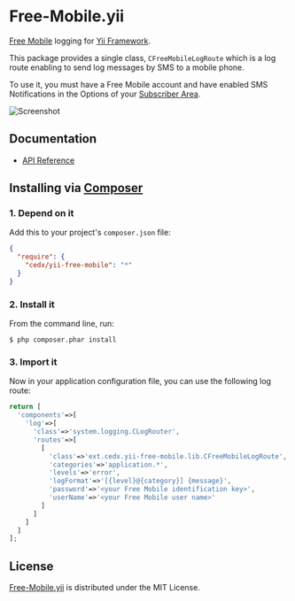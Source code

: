 # Free-Mobile.yii
[Free Mobile](http://mobile.free.fr) logging for [Yii Framework](http://www.yiiframework.com).
  
This package provides a single class, `CFreeMobileLogRoute`
which is a log route enabling to send log messages by SMS to a mobile phone.

To use it, you must have a Free Mobile account and have enabled SMS Notifications
in the Options of your [Subscriber Area](https://mobile.free.fr/moncompte).

![Screenshot](http://dev.belin.io/free-mobile.yii/img/screenshot.png)

## Documentation
- [API Reference](http://dev.belin.io/free-mobile.yii/api)

## Installing via [Composer](https://getcomposer.org)

### 1. Depend on it
Add this to your project's `composer.json` file:

```json
{
  "require": {
    "cedx/yii-free-mobile": "*"
  }
}
```

### 2. Install it
From the command line, run:

```shell
$ php composer.phar install
```

### 3. Import it
Now in your application configuration file, you can use the following log route:

```php
return [
  'components'=>[
    'log'=>[
      'class'=>'system.logging.CLogRouter',
      'routes'=>[
        [
          'class'=>'ext.cedx.yii-free-mobile.lib.CFreeMobileLogRoute',
          'categories'=>'application.*',
          'levels'=>'error',
          'logFormat'=>'[{level}@{category}] {message}',
          'password'=>'<your Free Mobile identification key>',
          'userName'=>'<your Free Mobile user name>'
        ]
      ]
    ]
  ]
];
```

## License
[Free-Mobile.yii](https://packagist.org/packages/cedx/yii-free-mobile) is distributed under the MIT License.
